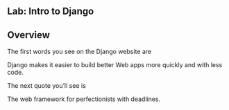 ## Lab: Intro to Django
## Overview
The first words you see on the Django website are

Django makes it easier to build better Web apps more quickly and with less code.

The next quote you’ll see is

The web framework for perfectionists with deadlines.